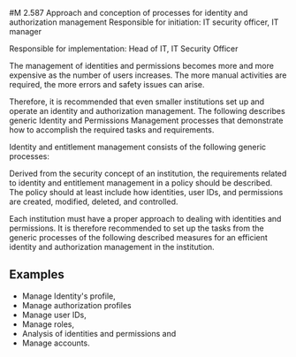 #M 2.587 Approach and conception of processes for identity and authorization management
Responsible for initiation: IT security officer, IT manager

Responsible for implementation: Head of IT, IT Security Officer

The management of identities and permissions becomes more and more expensive as the number of users increases. The more manual activities are required, the more errors and safety issues can arise.

Therefore, it is recommended that even smaller institutions set up and operate an identity and authorization management. The following describes generic Identity and Permissions Management processes that demonstrate how to accomplish the required tasks and requirements.

Identity and entitlement management consists of the following generic processes:



Derived from the security concept of an institution, the requirements related to identity and entitlement management in a policy should be described. The policy should at least include how identities, user IDs, and permissions are created, modified, deleted, and controlled.

Each institution must have a proper approach to dealing with identities and permissions. It is therefore recommended to set up the tasks from the generic processes of the following described measures for an efficient identity and authorization management in the institution.



## Examples 
* Manage Identity's profile,
* Manage authorization profiles
* Manage user IDs,
* Manage roles,
* Analysis of identities and permissions and
* Manage accounts.




